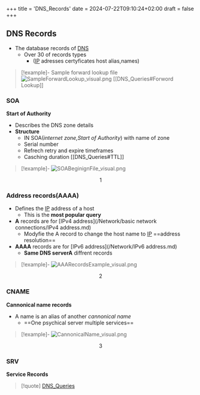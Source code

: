 +++
title = 'DNS_Records'
date = 2024-07-22T09:10:24+02:00
draft = false
+++

## DNS Records 
- The database records  of [DNS](/Network/Phisicall/DNS.md) 
	- Over 30 of records  types 
		- ([IP](/Network/Ref_OSI/IP.md) adresses certyficates host alias,names)


>[!example]- Sample  forward lookup file 
>![SampleForwardLookup_visual.png](/Notes/SampleForwardLookup_visual.png)
>[[DNS_Queries#Forword Lookup]]
### SOA 
**Start of Authority**
- Describes the DNS zone details
- **Structure**
	- IN SOA(*internet zone,Start of Authority*) with name of zone 
	- Serial number 
	- Refrech retry and expire timeframes
	- Casching duration [[DNS_Queries#TTL]]
 
>[!example]- 
>![SOABeginignFile_visual.png](/Notes/SOABeginignFile_visual.png)

$$1$$
### Address records(AAAA)

- Defines the [IP](/Network/Ref_OSI/IP.md) address of a host 
	- This is the **most popular query** 
- **A** records are  for [IPv4 address](/Network/basic network connections/IPv4 address.md)
	- Modyfie the A record to change the host name to [IP](/Network/Ref_OSI/IP.md) ==address  resolution==
- **AAAA** records are for [IPv6 address](/Network/IPv6 address.md) 
	- **Same DNS serverA** diffrent records 
>[!example]-
>![AAARecordsExample_visual.png](/Notes/AAARecordsExample_visual.png)

$$2$$
### CNAME 
**Cannonical name records**
- A name is an alias of another  *cannonical name*
	- ==One psychical server multiple services== 
 
>[!example]-
>![CannonicalName_visual.png](/Notes/CannonicalName_visual.png)

$$3$$
### SRV
**Service Records** 

>[!quote] [DNS_Queries](/DNS_Queries.md)